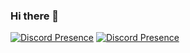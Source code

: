 ### Hi there 👋
[![Discord Presence](https://lanyard.cnrad.dev/api/810914286091501599)](https://discord.com/users/810914286091501599)
[![Discord Presence](https://lanyard.cnrad.dev/api/801787776914948168)](https://discord.com/users/801787776914948168)
